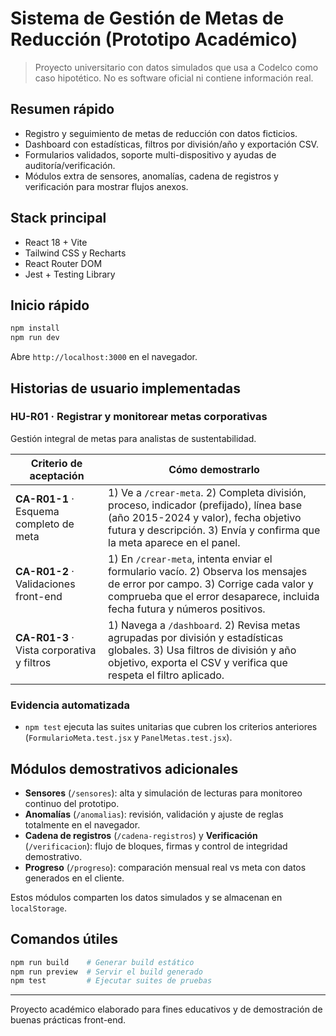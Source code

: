 # Sistema de Gestión de Metas de Reducción (Prototipo Académico)

> Proyecto universitario con datos simulados que usa a Codelco como caso hipotético. No es software oficial ni contiene información real.

## Resumen rápido
- Registro y seguimiento de metas de reducción con datos ficticios.
- Dashboard con estadísticas, filtros por división/año y exportación CSV.
- Formularios validados, soporte multi-dispositivo y ayudas de auditoría/verificación.
- Módulos extra de sensores, anomalías, cadena de registros y verificación para mostrar flujos anexos.

## Stack principal
- React 18 + Vite
- Tailwind CSS y Recharts
- React Router DOM
- Jest + Testing Library

## Inicio rápido
```bash
npm install
npm run dev
```

Abre `http://localhost:3000` en el navegador.

## Historias de usuario implementadas
### HU-R01 · Registrar y monitorear metas corporativas
Gestión integral de metas para analistas de sustentabilidad.

| Criterio de aceptación | Cómo demostrarlo |
| --- | --- |
| **CA-R01-1** · Esquema completo de meta | 1) Ve a `/crear-meta`. 2) Completa división, proceso, indicador (prefijado), línea base (año 2015-2024 y valor), fecha objetivo futura y descripción. 3) Envía y confirma que la meta aparece en el panel. |
| **CA-R01-2** · Validaciones front-end | 1) En `/crear-meta`, intenta enviar el formulario vacío. 2) Observa los mensajes de error por campo. 3) Corrige cada valor y comprueba que el error desaparece, incluida fecha futura y números positivos. |
| **CA-R01-3** · Vista corporativa y filtros | 1) Navega a `/dashboard`. 2) Revisa metas agrupadas por división y estadísticas globales. 3) Usa filtros de división y año objetivo, exporta el CSV y verifica que respeta el filtro aplicado. |

### Evidencia automatizada
- `npm test` ejecuta las suites unitarias que cubren los criterios anteriores (`FormularioMeta.test.jsx` y `PanelMetas.test.jsx`).

## Módulos demostrativos adicionales
- **Sensores** (`/sensores`): alta y simulación de lecturas para monitoreo continuo del prototipo.
- **Anomalías** (`/anomalias`): revisión, validación y ajuste de reglas totalmente en el navegador.
- **Cadena de registros** (`/cadena-registros`) y **Verificación** (`/verificacion`): flujo de bloques, firmas y control de integridad demostrativo.
- **Progreso** (`/progreso`): comparación mensual real vs meta con datos generados en el cliente.

Estos módulos comparten los datos simulados y se almacenan en `localStorage`.

## Comandos útiles
```bash
npm run build    # Generar build estático
npm run preview  # Servir el build generado
npm test         # Ejecutar suites de pruebas
```

---
Proyecto académico elaborado para fines educativos y de demostración de buenas prácticas front-end.

